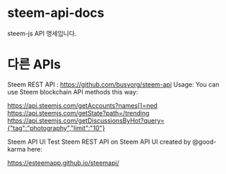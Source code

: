# steem-api-docs

steem-js API 명세입니다. 


# 다른 APIs

Steem REST API : https://github.com/busyorg/steem-api
Usage:
You can use Steem blockchain API methods this way:

https://api.steemjs.com/getAccounts?names[]=ned
https://api.steemjs.com/getState?path=/trending
https://api.steemjs.com/getDiscussionsByHot?query={"tag":"photography","limit":"10"}

Steem API UI
Test Steem REST API on Steem API UI created by @good-karma here:

https://esteemapp.github.io/steemapi/
